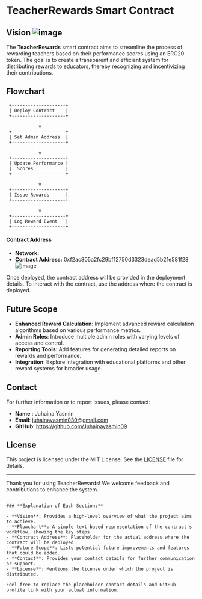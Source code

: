 # TeacherRewards Smart Contract

## Vision ![image](https://github.com/user-attachments/assets/c4c310d8-f48f-476a-8667-7ead6dcb6f34)


The **TeacherRewards** smart contract aims to streamline the process of rewarding teachers based on their performance scores using an ERC20 token. The goal is to create a transparent and efficient system for distributing rewards to educators, thereby recognizing and incentivizing their contributions.

## Flowchart

```plaintext
 +--------------------+
 | Deploy Contract    |
 +--------------------+
            |
            v
 +--------------------+
 | Set Admin Address  |
 +--------------------+
            |
            v
 +--------------------+
 | Update Performance |
 |  Scores            |
 +--------------------+
            |
            v
 +--------------------+
 | Issue Rewards      |
 +--------------------+
            |
            v
 +--------------------+
 | Log Reward Event   |
 +--------------------+
```

#### **Contract Address**

- **Network:**
- **Contract Address:** 0xf2ac805a2fc29bf12750d3323dead5b21e581f28
  ![image](https://github.com/user-attachments/assets/9148a7d2-e336-4280-bea8-22c9b7776cbd)


Once deployed, the contract address will be provided in the deployment details. To interact with the contract, use the address where the contract is deployed.

## Future Scope

- **Enhanced Reward Calculation**: Implement advanced reward calculation algorithms based on various performance metrics.
- **Admin Roles**: Introduce multiple admin roles with varying levels of access and control.
- **Reporting Tools**: Add features for generating detailed reports on rewards and performance.
- **Integration**: Explore integration with educational platforms and other reward systems for broader usage.

## Contact

For further information or to report issues, please contact:
- **Name** : Juhaina Yasmin
- **Email**: juhainayasmin030@gmail.com
- **GitHub**: https://github.com/Juhainayasmin09

## License

This project is licensed under the MIT License. See the [LICENSE](./LICENSE) file for details.

---

Thank you for using TeacherRewards! We welcome feedback and contributions to enhance the system.
```

### **Explanation of Each Section:**

- **Vision**: Provides a high-level overview of what the project aims to achieve.
- **Flowchart**: A simple text-based representation of the contract's workflow, showing the key steps.
- **Contract Address**: Placeholder for the actual address where the contract will be deployed.
- **Future Scope**: Lists potential future improvements and features that could be added.
- **Contact**: Provides your contact details for further communication or support.
- **License**: Mentions the license under which the project is distributed.

Feel free to replace the placeholder contact details and GitHub profile link with your actual information.
